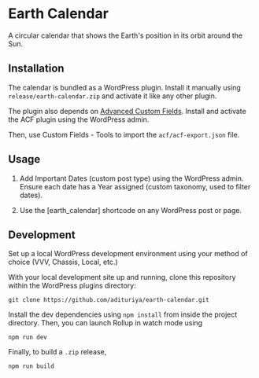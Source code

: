 # Earth Calendar

A circular calendar that shows the Earth's position in its orbit
around the Sun.

## Installation

The calendar is bundled as a WordPress plugin. Install it manually
using `release/earth-calendar.zip` and activate it like any other plugin.

The plugin also depends on [Advanced Custom Fields](https://wordpress.org/plugins/advanced-custom-fields/).
Install and activate the ACF plugin using the WordPress admin.

Then, use Custom Fields - Tools to import the `acf/acf-export.json` file.

## Usage

1. Add Important Dates (custom post type) using the WordPress admin.
  Ensure each date has a Year assigned (custom taxonomy, used to filter dates). 

2. Use the \[earth_calendar\] shortcode on any WordPress post or page.

## Development

Set up a local WordPress development environment using your method of choice
(VVV, Chassis, Local, etc.)

With your local development site up and running,
clone this repository within the WordPress plugins directory:

```
git clone https://github.com/adituriya/earth-calendar.git
```

Install the dev dependencies using `npm install` from inside the project directory.
Then, you can launch Rollup in watch mode using

```
npm run dev
```

Finally, to build a `.zip` release,

```
npm run build
```